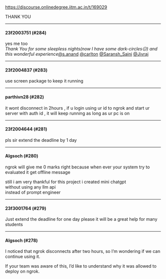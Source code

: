 https://discourse.onlinedegree.iitm.ac.in/t/169029

THANK YOU</p><hr>

<h4>23f2003751 (#284)</h4>
<p>yes me too<br/>
<em>Thank You for some sleepless nights(now I have some dark-circles😑) and this wonderful experience</em><a class="mention" href="/u/s.anand">@s.anand</a> <a class="mention" href="/u/carlton">@carlton</a> <a class="mention" href="/u/saransh_saini">@Saransh_Saini</a> <a class="mention" href="/u/jivraj">@Jivraj</a></p>
<p></p><hr>

<h4>23f2004837 (#283)</h4>
<p>use screen package to keep it running</p><hr>

<h4>parthivn28 (#282)</h4>
<p>it wont disconnect in 2hours , if u login using ur id to ngrok and start ur server with auth id , it will keep running as long as ur pc is on</p><hr>

<h4>23f2004644 (#281)</h4>
<p>pls sir extend the deadline by 1 day</p><hr>

<h4>Algsoch (#280)</h4>
<p>ngrok will give me 0 marks right because when ever your system try to evaluated it get offline message</p>
<p>still i am very thankful for this project i created mini chatgpt<br/>
without using any llm api<br/>
instead of prompt engineer</p><hr>

<h4>23f3001764 (#279)</h4>
<p>Just extend the deadline for one day please it will be a great help for many students</p><hr>

<h4>Algsoch (#278)</h4>
<p>I noticed that ngrok disconnects after two hours, so I’m wondering if we can continue using it.</p>
<p>If your team was aware of this, I’d like to understand why it was allowed to deploy on ngrok.